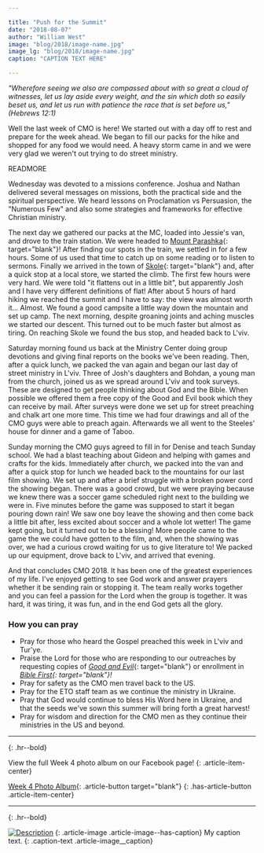 ```yaml
---

title: "Push for the Summit"
date: "2018-08-07"
author: "William West"
image: "blog/2018/image-name.jpg"
image_lg: "blog/2018/image-name.jpg"
caption: "CAPTION TEXT HERE"

---
```

*"Wherefore seeing we also are compassed about with so great a cloud of witnesses, let us lay aside every weight, and the sin which doth so easily beset us, and let us run with patience the race that is set before us," (Hebrews 12:1)*

Well the last week of CMO is here! We started out with a day off to rest and prepare for the week ahead. We began to fill our packs for the hike and shopped for any food we would need. A heavy storm came in and we were very glad we weren't out trying to do street ministry.

READMORE

Wednesday was devoted to a missions conference. Joshua and Nathan delivered several messages on missions, both the practical side and the spiritual perspective. We heard lessons on Proclamation vs Persuasion, the "Numerous Few" and also some strategies and frameworks for effective Christian ministry.

The next day we gathered our packs at the MC, loaded into Jessie's van, and drove to the train station. We were headed to [Mount Parashka](https://en.wikipedia.org/wiki/Mount_Parashka){: target="blank"}! After finding our spots in the train, we settled in for a few hours. Some of us used that time to catch up on some reading or to listen to sermons. Finally we arrived in the town of [Skole](https://en.wikipedia.org/wiki/Skole){: target="blank"} and, after a quick stop at a local store, we started the climb. The first few hours were very hard. We were told "it flattens out in a little bit", but apparently Josh and I have very different definitions of flat! After about 5 hours of hard hiking we reached the summit and I have to say: the view was almost worth it... Almost. We found a good campsite a little way down the mountain and set up camp. The next morning, despite groaning joints and aching muscles we started our descent. This turned out to be much faster but almost as tiring. On reaching Skole we found the bus stop, and headed back to L'viv.

Saturday morning found us back at the Ministry Center doing group devotions and giving final reports on the books we've been reading. Then, after a quick lunch, we packed the van again and began our last day of street ministry in L'viv. Three of Josh's daughters and Bohdan, a young man from the church, joined us as we spread around L'viv and took surveys. These are designed to get people thinking about God and the Bible. When possible we offered them a free copy of the Good and Evil book which they can receive by mail. After surveys were done we set up for street preaching and chalk art one more time. This time we had four drawings and all of the CMO guys were able to preach again. Afterwards we all went to the Steeles' house for dinner and a game of Taboo.

Sunday morning the CMO guys agreed to fill in for Denise and teach Sunday school. We had a blast teaching about Gideon and helping with games and crafts for the kids. Immediately after church, we packed into the van and after a quick stop for lunch we headed back to the mountains for our last film showing. We set up and after a brief struggle with a broken power cord the showing began. There was a good crowd, but we were praying because we knew there was a soccer game scheduled right next to the building we were in. Five minutes before the game was supposed to start it began pouring down rain! We saw one boy leave the showing and then come back a little bit after, less excited about soccer and a whole lot wetter! The game kept going, but it turned out to be a blessing! More people came to the game the we could have gotten to the film, and, when the showing was over, we had a curious crowd waiting for us to give literature to! We packed up our equipment, drove back to L'viv, and arrived that evening.

And that concludes CMO 2018. It has been one of the greatest experiences of my life. I've enjoyed getting to see God work and answer prayers whether it be sending rain or stopping it. The team really works together and you can feel a passion for the Lord when the group is together. It was hard, it was tiring, it was fun, and in the end God gets all the glory.

### How you can pray

* Pray for those who heard the Gospel preached this week in L'viv and Tur'ye.
* Praise the Lord for those who are responding to our outreaches by requesting copies of [*Good and Evil*](https://dobroizlo.com.ua/){: target="blank"} or enrollment in *[Bible First](https://www.bibliya.net.ua/){: target="blank"}!*
* Pray for safety as the CMO men travel back to the US.
* Pray for the ETO staff team as we continue the ministry in Ukraine.
* Pray that God would continue to bless His Word here in Ukraine, and that the seeds we've sown this summer will bring forth a great harvest!
* Pray for wisdom and direction for the CMO men as they continue their ministries in the US and beyond.

---
{: .hr--bold}

View the full Week 4 photo album on our Facebook page!
{: .article-item-center}

[Week 4 Photo Album](https://www.facebook.com/media/set/?set=a.10155862987952123.1073741855.85322297122&type=1&l=01da2ffe54){: .article-button target="blank"}
{: .has-article-button .article-item-center}

---
{: .hr--bold}

[![Description](/assets/images/blog/2018/SM)](/assets/images/blog/2018/LG)
{: .article-image .article-image--has-caption}
My caption text.
{: .caption-text .article-image__caption}
